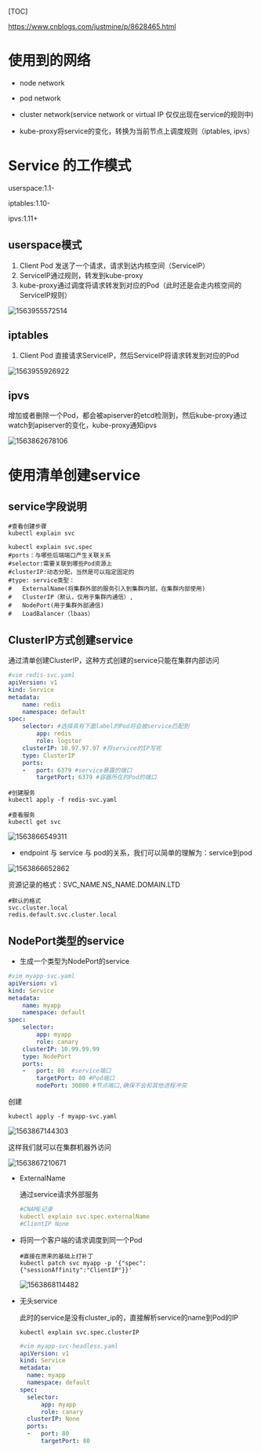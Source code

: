 [TOC]



https://www.cnblogs.com/justmine/p/8628465.html

# 使用到的网络

* node network

* pod network

* cluster network(service network or virtual IP 仅仅出现在service的规则中)

* kube-proxy将service的变化，转换为当前节点上调度规则（iptables, ipvs）


# Service 的工作模式

userspace:1.1-

iptables:1.10-

ipvs:1.11+

## userspace模式

1. Client Pod 发送了一个请求，请求到达内核空间（ServiceIP）
2. ServiceIP通过规则，转发到kube-proxy
3. kube-proxy通过调度将请求转发到对应的Pod（此时还是会走内核空间的ServiceIP规则）

![1563955572514](E:\git-workspace\note\images\docker\1563955572514.png)



## iptables

1. Client Pod 直接请求ServiceIP，然后ServiceIP将请求转发到对应的Pod

![1563955926922](E:\git-workspace\note\images\docker\1563955926922.png)



## ipvs

增加或者删除一个Pod，都会被apiserver的etcd检测到，然后kube-proxy通过watch到apiserver的变化，kube-proxy通知ipvs

![1563862678106](E:\git-workspace\note\images\docker\1563862678106.png)

# 使用清单创建service

## service字段说明

```shell
#查看创建步骤
kubectl explain svc

kubectl explain svc.spec
#ports：与哪些后端端口产生关联关系
#selector:需要关联到哪些Pod资源上
#clusterIP:动态分配，当然是可以指定固定的
#type: service类型：
#	ExternalName(将集群外部的服务引入到集群内部，在集群内部使用)
#	ClusterIP（默认，仅用于集群内通信）, 
#	NodePort(用于集群外部通信) 
#	LoadBalancer（lbaas）
```

##  ClusterIP方式创建service

通过清单创建ClusterIP，这种方式创建的service只能在集群内部访问

```yaml
#vim redis-svc.yaml
apiVersion: v1
kind: Service
metadata:
	name: redis
	namespace: default
spec:
	selector: #选择具有下面label的Pod将会被service匹配到
		app: redis
		role: logstor
	clusterIP: 10.97.97.97 #将service的IP写死
	type: ClusterIP
	ports:
	-	port: 6379 #service暴露的端口
		targetPort: 6379 #容器所在的Pod的端口
```

```shell
#创建服务
kubectl apply -f redis-svc.yaml

#查看服务
kubectl get svc
```

![1563866549311](E:\git-workspace\note\images\docker\1563866549311.png)

* endpoint 与 service 与 pod的关系，我们可以简单的理解为：service到pod

![1563866652862](E:\git-workspace\note\images\docker\1563866652862.png)



资源记录的格式：SVC_NAME.NS_NAME.DOMAIN.LTD

```shell
#默认的格式
svc.cluster.local
redis.default.svc.cluster.local
```

## NodePort类型的service

* 生成一个类型为NodePort的service

```yaml
#vim myapp-svc.yaml
apiVersion: v1
kind: Service
metadata:
	name: myapp
	namespace: default
spec:
	selector: 
		app: myapp
		role: canary
	clusterIP: 10.99.99.99
	type: NodePort
	ports:
	-	port: 80  #service端口
		targetPort: 80 #Pod端口
		nodePort: 30080 #节点端口,确保不会和其他进程冲突
```

创建

```shell
kubectl apply -f myapp-svc.yaml
```

![1563867144303](E:\git-workspace\note\images\docker\1563867144303.png)

这样我们就可以在集群机器外访问

![1563867210671](E:\git-workspace\note\images\docker\1563867210671.png)



* ExternalName

  通过service请求外部服务

  ```yaml
  #CNAME记录
  kubectl explain svc.spec.externalName
  #ClientIP None
  ```

* 将同一个客户端的请求调度到同一个Pod

  ```shell
  #直接在原来的基础上打补丁
  kubectl patch svc myapp -p '{"spec":{"sessionAffinity":"ClientIP"}}'
  ```

  ![1563868114482](E:\git-workspace\note\images\docker\1563868114482.png)

* 无头service

  此时的service是没有cluster_ip的，直接解析service的name到Pod的IP

  ```shell
  kubectl explain svc.spec.clusterIP
  ```

  ```yaml
  #vim myapp-svc-headless.yaml
  apiVersion: v1
  kind: Service
  metadata:
  	name: myapp
  	namespace: default
  spec:
  	selector: 
  		app: myapp
  		role: canary
  	clusterIP: None
  	ports:
  	-	port: 80
  		targetPort: 80
  ```

  